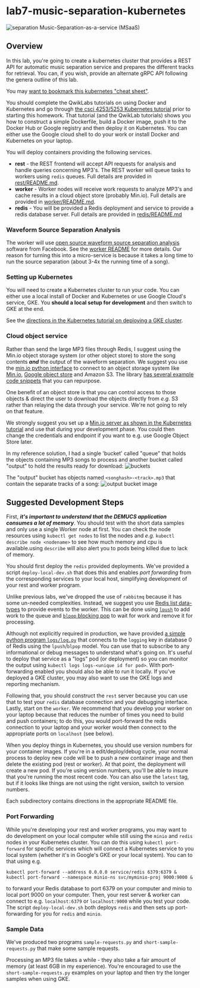 # lab7-music-separation-kubernetes
![separation](images/music_separation.png)
Music-Separation-as-a-service (MSaaS)
## Overview
In this lab, you're going to create a kubernetes cluster that provides a REST API for automatic music separation service and prepares the different tracks for retrieval. You can, if you wish, provide an alternate gRPC API following the genera outline of this lab.

You may [want to bookmark this kubernetes "cheat sheet"](https://kubernetes.io/docs/reference/kubectl/cheatsheet/).

You should complete the QwikLabs tutorials on using Docker and Kubernetes and go through [the csci 4253/5253 Kubernetes tutorial](https://github.com/cu-csci-4253-datacenter/kubernetes-tutorial) prior to starting this homework. That tutorial (and the QwikLab tutorials) shows you how to construct a simple Dockerfile, build a Docker image, push it to the Docker Hub or Google registry and then deploy it on Kubernetes. You can either use the Google cloud shell to do your work or install Docker and Kubernetes on your laptop.

You will deploy containers providing the following services.
+ **rest** - the REST frontend will accept API requests for analysis and handle queries concerning MP3's. The REST worker will queue tasks to workers using `redis` queues. Full details are provided in [rest/README.md](rest/README.md).
+ **worker** - Worker nodes will receive work requests to analyze MP3's and cache results in a cloud object store (probably Min.io). Full details are provided in [worker/README.md](worker/README.md).
+ **redis** - You will be provided a Redis deployment and service to provide a redis database server. Full details are provided in [redis/README.md](redis/README.md.)

### Waveform Source Separation Analysis
The worker will use [open source waveform source separation analysis](https://github.com/facebookresearch/demucs) software from Facebook. See the [worker README](worker/README.md) for more details. Our reason for turning this into a micro-service is because it takes a long time to run the source separation (about 3-4x the running time of a song).

### Setting up Kubernetes
You will need to create a Kubernetes cluster to run your code. You can either use a local install of Docker and Kubernetes or use Google Cloud's service, GKE. You **should a local setup for development** and then switch to GKE at the end.

See the [directions in the Kubernetes tutorial on deploying a GKE cluster](https://github.com/cu-csci-4253-datacenter/kubernetes-tutorial/tree/master/07-guestbook-on-gke).

### Cloud object service

Rather than send the large MP3 files through Redis, I suggest using the Min.io object storage system (or other object store) to store the song contents ***and*** the output of the waveform separation. 
We suggest you use the [min.io python interface](https://min.io/docs/minio/linux/developers/python/API.html) to connect to an object storage system like [Min.io](https://github.com/cu-csci-4253-datacenter/kubernetes-tutorial/tree/master/06-minio), [Google object store](https://cloud.google.com/storage) and Amazon S3.
The library [has several example code snippets](https://github.com/minio/minio-py/tree/release/examples) that you can repurpose.

One benefit of an object store is that you can control access to those objects & direct the user to download the objects directly from *e.g.* S3 rather than relaying the data through your service. We're not going to rely on that feature.

We strongly suggest you set up a [Min.io server as shown in the Kubernetes tutorial](https://github.com/cu-csci-4253-datacenter/kubernetes-tutorial/tree/master/06-minio) and use that during your development phase. You could then change the credentials and endpoint if you want to e.g. use Google Object Store later.

In my reference solution, I had a single 'bucket' called "queue" that holds the objects containing MP3 songs to process and another bucket called "output" to hold the results ready for download:
![buckets](images/buckets.png)

The "output" bucket has objects named `<songhash>-<track>.mp3` that contain the separate tracks of a song:
![output bucket image](images/output-bucket.png)

## Suggested Development Steps

First, ***it's important to understand that the DEMUCS application consumes a lot of memory***. You should test with the short data samples and only use a single Worker node at first. You can check the node resources using `kubectl get nodes` to list the nodes and *e.g.* `kubectl describe node <nodename>` to see how much memory and cpu is available.using `describe` will also alert you to pods being killed due to lack of memory. 

You should first deploy the `redis` provided deployments. We've provided a script `deploy-local-dev.sh` that does this and enables *port forwarding* from the corresponding services to your local host, simplifying development of your rest and worker program.

Unlike previous labs, we've dropped the use of `rabbitmq` because it has some un-needed complexities. Instead, we suggest you use [Redis list data-types](https://redis.io/docs/data-types/lists/) to provide events to the worker. This can be done using [`lpush`](https://redis.io/docs/data-types/lists/#basic-commands) to add work to the queue and [`blpop` blocking pop](https://redis.io/docs/data-types/lists/#blocking-commands) to wait for work and remove it for processing.

Although not explicitly required in production, we have provided [a simple python program `logs/log.py`](logs/logs.py) that connects to the `logging` key in database 0 of Redis using the `lpush`/`blpop` model. You can use that to subscribe to any informational or debug messages to understand what's going on. It's useful to deploy that service as a "logs" pod (or deployment) so you can monitor the output using `kubectl logs logs-<unique id for pod>`. With port-forwarding enabled you should also be able to run it locally. If you've deployed a GKE cluster, you may also want to use the GKE logs and reporting mechanism.

Following that, you should construct the `rest` server because you can use that to test your `redis` database connection and your debugging interface. Lastly, start on the `worker`. We recommend that you develop your worker on your laptop because that reduces the number of times you need to build and push containers; to do this, you would port-forward the redis connection to your laptop and your worker would then connect to the appropriate ports on `localhost` (see below).

When you deploy things in Kubernetes, you should use version numbers for your container images. If you're in a edit/deploy/debug cycle, your normal process to deploy new code will be to push a new container image and then delete the existing pod (rest or worker). At that point, the deployment will create a new pod. If you're using version numbers, you'll be able to insure that you're running the most recent code. You can also use the `latest` tag, but if it looks like things are not using the right version, switch to version numbers.

Each subdirectory contains directions in the appropriate README file.

### Port Forwarding

While you're developing your rest and worker programs, you may want to do development on your local computer while still using the `minio` and `redis` nodes in your Kubernetes cluster. You can do this using `kubectl port-forward` for specific services which will connect a Kubernetes service to you local system (whether it's in Google's GKE or your local system). You can to that using e.g.
```
kubectl port-forward --address 0.0.0.0 service/redis 6379:6379 &
kubectl port-forward --namespace minio-ns svc/myminio-proj 9000:9000 &
```
to forward your Redis database to port 6379 on your computer and minio to local port 9000 on your computer. Then, your rest server & worker can connect to e.g. `localhost:6379` or `localhost:9000` while you test your code. The script `deploy-local-dev.sh` both deploys `redis` and then sets up port-forwarding for you for `redis` and `minio`.

### Sample Data
We've produced two programs `sample-requests.py` and `short-sample-requests.py` that make some sample requests.

Processing an MP3 file takes a while - they also take a fair amount of memory (at least 6GB in my experience). You're encouraged to use the `short-sample-requests.py` examples on your laptop and then try the longer samples when using GKE.
